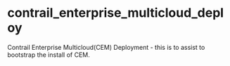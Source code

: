 # contrail_enterprise_multicloud_deploy

Contrail Enterprise Multicloud(CEM) Deployment - this is to assist to bootstrap the install of CEM.
